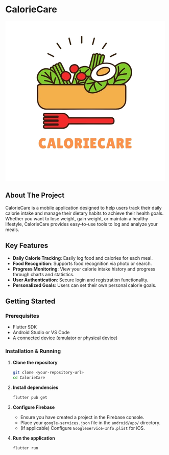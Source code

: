 # CalorieCare

![CalorieCare Logo](assets/CalorieCare.png)

## About The Project

CalorieCare is a mobile application designed to help users track their daily calorie intake and manage their dietary habits to achieve their health goals. Whether you want to lose weight, gain weight, or maintain a healthy lifestyle, CalorieCare provides easy-to-use tools to log and analyze your meals.

## Key Features

*   **Daily Calorie Tracking**: Easily log food and calories for each meal.
*   **Food Recognition**: Supports food recognition via photo or search.
*   **Progress Monitoring**: View your calorie intake history and progress through charts and statistics.
*   **User Authentication**: Secure login and registration functionality.
*   **Personalized Goals**: Users can set their own personal calorie goals.

## Getting Started

### Prerequisites

*   Flutter SDK
*   Android Studio or VS Code
*   A connected device (emulator or physical device)

### Installation & Running

1.  **Clone the repository**
    ```bash
    git clone <your-repository-url>
    cd CalorieCare
    ```

2.  **Install dependencies**
    ```bash
    flutter pub get
    ```

3.  **Configure Firebase**
    *   Ensure you have created a project in the Firebase console.
    *   Place your `google-services.json` file in the `android/app/` directory.
    *   (If applicable) Configure `GoogleService-Info.plist` for iOS.

4.  **Run the application**
    ```bash
    flutter run
    ```
